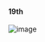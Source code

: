 #### 19th 

![image](https://github.com/user-attachments/assets/dfe8623a-de6d-4f90-aefd-23c8eb136b40)
